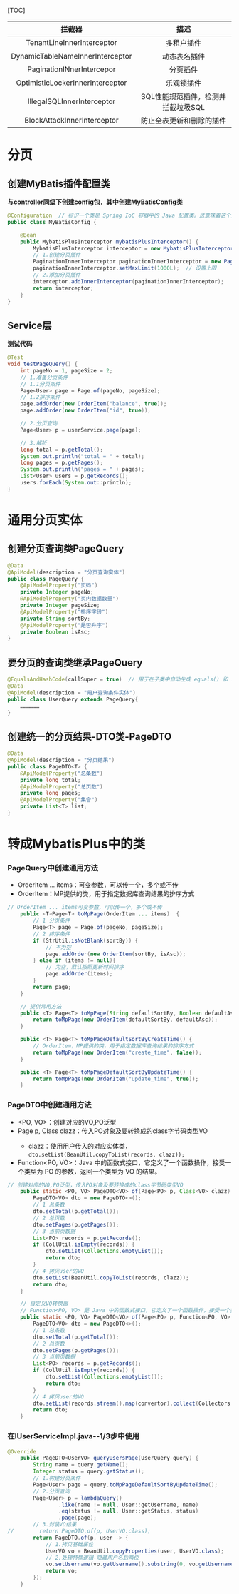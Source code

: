 [TOC]

|              拦截器              |                描述                |
| :------------------------------: | :--------------------------------: |
|    TenantLineInnerInterceptor    |             多租户插件             |
| DynamicTableNameInnerInterceptor |            动态表名插件            |
|    PaginationINnerIntercepor     |              分页插件              |
| OptimisticLockerInnerInterceptor |             乐观锁插件             |
|    IllegalSQLInnerInterceptor    | SQL性能规范插件，检测并拦截垃圾SQL |
|   BlockAttackInnerInterceptor    |      防止全表更新和删除的插件      |

# 分页

## 创建MyBatis插件配置类

**与controller同级下创建config包，其中创建MyBatisConfig类**

```java
@Configuration  // 标识一个类是 Spring IoC 容器中的 Java 配置类。这意味着这个类可以包含用于定义 Bean 的方法，并且这些 Bean 会被 Spring 容器管理。
public class MyBatisConfig {

    @Bean
    public MybatisPlusInterceptor mybatisPlusInterceptor() {
        MybatisPlusInterceptor interceptor = new MybatisPlusInterceptor();
        // 1.创建分页插件
        PaginationInnerInterceptor paginationInnerInterceptor = new PaginationInnerInterceptor(DbType.MYSQL);
        paginationInnerInterceptor.setMaxLimit(1000L);  // 设置上限
        // 2.添加分页插件
        interceptor.addInnerInterceptor(paginationInnerInterceptor);
        return interceptor;
    }
}
```

## Service层

**测试代码**

```java
@Test
void testPageQuery() {
    int pageNo = 1, pageSize = 2;
    // 1.准备分页条件
    // 1.1分页条件
    Page<User> page = Page.of(pageNo, pageSize);
    // 1.2排序条件
    page.addOrder(new OrderItem("balance", true));
    page.addOrder(new OrderItem("id", true));

    // 2.分页查询
    Page<User> p = userService.page(page);

    // 3.解析
    long total = p.getTotal();
    System.out.println("total = " + total);
    long pages = p.getPages();
    System.out.println("pages = " + pages);
    List<User> users = p.getRecords();
    users.forEach(System.out::println);
}
```

# 通用分页实体

## 创建分页查询类PageQuery

```java
@Data
@ApiModel(description = "分页查询实体")
public class PageQuery {
    @ApiModelProperty("页码")
    private Integer pageNo;
    @ApiModelProperty("页内数据数量")
    private Integer pageSize;
    @ApiModelProperty("排序字段")
    private String sortBy;
    @ApiModelProperty("是否升序")
    private Boolean isAsc;
}
```

## 要分页的查询类继承PageQuery

```java
@EqualsAndHashCode(callSuper = true)  // 用于在子类中自动生成 equals() 和 hashCode() 方法，同时也考虑了父类的字段
@Data
@ApiModel(description = "用户查询条件实体")
public class UserQuery extends PageQuery{
	………………
}
```

## 创建统一的分页结果-DTO类-PageDTO

```java
@Data
@ApiModel(description = "分页结果")
public class PageDTO<T> {
    @ApiModelProperty("总条数")
    private long total;
    @ApiModelProperty("总页数")
    private long pages;
    @ApiModelProperty("集合")
    private List<T> list;
}
```

# 转成MybatisPlus中的类

### PageQuery中创建通用方法

- OrderItem ... items：可变参数，可以传一个，多个或不传
- OrderItem：MP提供的类，用于指定数据库查询结果的排序方式

```java
// OrderItem ... items可变参数，可以传一个，多个或不传
    public <T>Page<T> toMpPage(OrderItem ... items)  {
        // 1 分页条件
        Page<T> page = Page.of(pageNo, pageSize);
        // 2 排序条件
        if (StrUtil.isNotBlank(sortBy)) {
            // 不为空
            page.addOrder(new OrderItem(sortBy, isAsc));
        } else if (items != null){
            // 为空，默认按照更新时间排序
            page.addOrder(items);
        }
        return page;
    }

    // 提供常用方法
    public <T> Page<T> toMpPage(String defaultSortBy, Boolean defaultAsc) {
        return toMpPage(new OrderItem(defaultSortBy, defaultAsc));
    }

    public <T> Page<T> toMpPageDefaultSortByCreateTime() {
        // OrderItem，MP提供的类，用于指定数据库查询结果的排序方式
        return toMpPage(new OrderItem("create_time", false));
    }

    public <T> Page<T> toMpPageDefaultSortByUpdateTime() {
        return toMpPage(new OrderItem("update_time", true));
    }
```

### PageDTO中创建通用方法

- <PO, VO>：创建对应的VO,PO泛型
- Page<PO> p, Class<VO> clazz：传入PO对象及要转换成的class字节码类型VO
  - clazz：使用用户传入的对应实体类，`dto.setList(BeanUtil.copyToList(records, clazz));`
- Function<PO, VO>：Java 中的函数式接口，它定义了一个函数操作，接受一个类型为 PO 的参数，返回一个类型为 VO 的结果。

```java
// 创建对应的VO,PO泛型，传入PO对象及要转换成的class字节码类型VO
    public static <PO, VO> PageDTO<VO> of(Page<PO> p, Class<VO> clazz) {
        PageDTO<VO> dto = new PageDTO<>();
        // 1 总条数
        dto.setTotal(p.getTotal());
        // 2 总页数
        dto.setPages(p.getPages());
        // 3 当前页数据
        List<PO> records = p.getRecords();
        if (CollUtil.isEmpty(records)) {
            dto.setList(Collections.emptyList());
            return dto;
        }
        // 4 拷贝user的VO
        dto.setList(BeanUtil.copyToList(records, clazz));
        return dto;
    }

    // 自定义VO转换器
    // Function<PO, VO> 是 Java 中的函数式接口，它定义了一个函数操作，接受一个类型为 PO 的参数，返回一个类型为 VO 的结果。
    public static <PO, VO> PageDTO<VO> of(Page<PO> p, Function<PO, VO> convertor) {
        PageDTO<VO> dto = new PageDTO<>();
        // 1 总条数
        dto.setTotal(p.getTotal());
        // 2 总页数
        dto.setPages(p.getPages());
        // 3 当前页数据
        List<PO> records = p.getRecords();
        if (CollUtil.isEmpty(records)) {
            dto.setList(Collections.emptyList());
            return dto;
        }
        // 4 拷贝user的VO
        dto.setList(records.stream().map(convertor).collect(Collectors.toList()));
        return dto;
    }
```

### 在IUserServiceImpl.java--1/3步中使用

```java
@Override
    public PageDTO<UserVO> queryUsersPage(UserQuery query) {
        String name = query.getName();
        Integer status = query.getStatus();
        // 1.构建分页条件
        Page<User> page = query.toMpPageDefaultSortByUpdateTime();
        // 2.分页查询
        Page<User> p = lambdaQuery()
                .like(name != null, User::getUsername, name)
                .eq(status != null, User::getStatus, status)
                .page(page);
        // 3.封装VO结果
//        return PageDTO.of(p, UserVO.class);
        return PageDTO.of(p, user -> {
            // 1.拷贝基础属性
            UserVO vo = BeanUtil.copyProperties(user, UserVO.class);
            // 2.处理特殊逻辑-隐藏用户名后两位
            vo.setUsername(vo.getUsername().substring(0, vo.getUsername().length() - 2) + "**");
            return vo;
        });
    }
```

